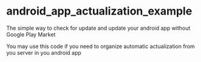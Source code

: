 # android_app_actualization_example
The simple way to check for update and update your android app without Google Play Market 

You may use this code if you need to organize automatic actualization from you server in you android app

